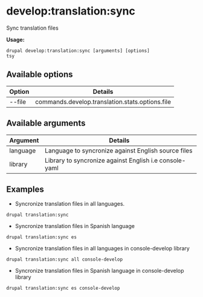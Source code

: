 # develop:translation:sync
Sync translation files

**Usage:**
```
drupal develop:translation:sync [arguments] [options]
tsy
```

## Available options
Option | Details
-------|-------------
--file | commands.develop.translation.stats.options.file

## Available arguments
Argument | Details
---------|-------------
language | Language to syncronize against English source files
library | Library to syncronize against English i.e console-yaml

## Examples
* Syncronize translation files in all languages.
```
drupal translation:sync
```
* Syncronize translation files in Spanish language
```
drupal translation:sync es
```
* Syncronize translation files in all languages in console-develop library
```
drupal translation:sync all console-develop
```
* Syncronize translation files in Spanish language in console-develop library
```
drupal translation:sync es console-develop
```
